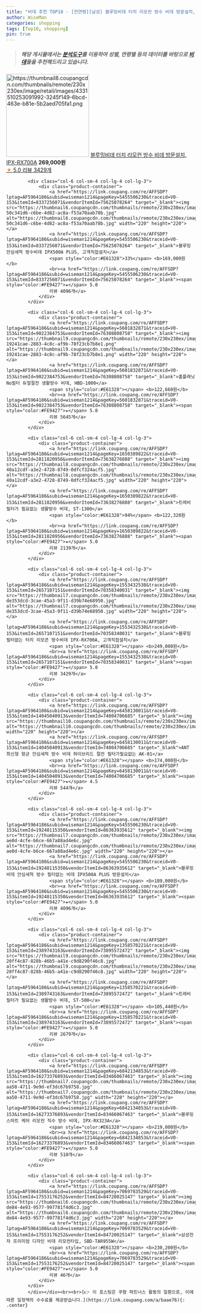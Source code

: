 ```yaml
---
title: "비데 추천 TOP10 - [전연령][남성] 블루밍비데 터치 리모컨 방수 비데 방문설치, IPX-RX700A"
author: WiseMan
categories: shopping
tags: [Top10, shopping]
pin: true
---
```


> ##### 해당 게시물에서는 [**분석도구**](https://itemscout.io/)를 이용하여 **성별**, **연령별** 등의 데이터를 바탕으로 [**비데**](https://link.coupang.com/a/baae76)들을 추천해드리고 있습니다.
<div class="container"><div class="row">
            <div class="col-6 col-sm-4 col-lg-4 col-lg-3">
                <div class="product-container">
                    <a href="https://link.coupang.com/re/AFFSDP?lptag=AF5964186&subid=wiseman1214&pageKey=1553432538&traceid=V0-153&itemId=19281844952&vendorItemId=86396816374" target="_blank"><img src="https://thumbnail8.coupangcdn.com/thumbnails/remote/230x230ex/image/retail/images/4331510253091992-3245f149-6bcd-463e-b81e-5b2aed705fa1.png" alt="https://thumbnail8.coupangcdn.com/thumbnails/remote/230x230ex/image/retail/images/4331510253091992-3245f149-6bcd-463e-b81e-5b2aed705fa1.png" width="220" height="220"></a>
                    <a href="https://link.coupang.com/re/AFFSDP?lptag=AF5964186&subid=wiseman1214&pageKey=1553432538&traceid=V0-153&itemId=19281844952&vendorItemId=86396816374" target="_blank">블루밍비데 터치 리모컨 방수 비데 방문설치, IPX-RX700A</a>
                    <span style="color:#E61328"></span> <b>269,000원</b>
                    <br><a href="https://link.coupang.com/re/AFFSDP?lptag=AF5964186&subid=wiseman1214&pageKey=1553432538&traceid=V0-153&itemId=19281844952&vendorItemId=86396816374" target="_blank"><span style="color:#FE9427">★</span> 5.0
                    리뷰 3429개</a>
                </div>
            </div>
            
            <div class="col-6 col-sm-4 col-lg-4 col-lg-3">
                <div class="product-container">
                    <a href="https://link.coupang.com/re/AFFSDP?lptag=AF5964186&subid=wiseman1214&pageKey=5455506230&traceid=V0-153&itemId=8337256071&vendorItemId=75625078264" target="_blank"><img src="https://thumbnail6.coupangcdn.com/thumbnails/remote/230x230ex/image/retail/images/2434988293632069-50c341d6-c6be-4d82-ac8a-f53a70aab78b.jpg" alt="https://thumbnail6.coupangcdn.com/thumbnails/remote/230x230ex/image/retail/images/2434988293632069-50c341d6-c6be-4d82-ac8a-f53a70aab78b.jpg" width="220" height="220"></a>
                    <a href="https://link.coupang.com/re/AFFSDP?lptag=AF5964186&subid=wiseman1214&pageKey=5455506230&traceid=V0-153&itemId=8337256071&vendorItemId=75625078264" target="_blank">블루밍 안심세척 방수비데 IPX500A PLUS, 고객직접설치</a>
                    <span style="color:#E61328">33%</span> <b>169,000원</b>
                    <br><a href="https://link.coupang.com/re/AFFSDP?lptag=AF5964186&subid=wiseman1214&pageKey=5455506230&traceid=V0-153&itemId=8337256071&vendorItemId=75625078264" target="_blank"><span style="color:#FE9427">★</span> 5.0
                    리뷰 4096개</a>
                </div>
            </div>
            
            <div class="col-6 col-sm-4 col-lg-4 col-lg-3">
                <div class="product-container">
                    <a href="https://link.coupang.com/re/AFFSDP?lptag=AF5964186&subid=wiseman1214&pageKey=5601832871&traceid=V0-153&itemId=9022384753&vendorItemId=76308808758" target="_blank"><img src="https://thumbnail9.coupangcdn.com/thumbnails/remote/230x230ex/image/retail/images/1319532488100037-19241cae-2883-4c8c-af9b-78f23cb7b8e1.png" alt="https://thumbnail9.coupangcdn.com/thumbnails/remote/230x230ex/image/retail/images/1319532488100037-19241cae-2883-4c8c-af9b-78f23cb7b8e1.png" width="220" height="220"></a>
                    <a href="https://link.coupang.com/re/AFFSDP?lptag=AF5964186&subid=wiseman1214&pageKey=5601832871&traceid=V0-153&itemId=9022384753&vendorItemId=76308808758" target="_blank">홈플래닛 No필터 듀얼절전 생활방수 비데, HBD-1000</a>
                    <span style="color:#E61328"></span> <b>122,660원</b>
                    <br><a href="https://link.coupang.com/re/AFFSDP?lptag=AF5964186&subid=wiseman1214&pageKey=5601832871&traceid=V0-153&itemId=9022384753&vendorItemId=76308808758" target="_blank"><span style="color:#FE9427">★</span> 5.0
                    리뷰 5645개</a>
                </div>
            </div>
            
            <div class="col-6 col-sm-4 col-lg-4 col-lg-3">
                <div class="product-container">
                    <a href="https://link.coupang.com/re/AFFSDP?lptag=AF5964186&subid=wiseman1214&pageKey=1650389822&traceid=V0-153&itemId=2811820956&vendorItemId=73638276888" target="_blank"><img src="https://thumbnail8.coupangcdn.com/thumbnails/remote/230x230ex/image/retail/images/2010765361063110-40a12cdf-a3e2-4728-8749-0dfcf324acf5.jpg" alt="https://thumbnail8.coupangcdn.com/thumbnails/remote/230x230ex/image/retail/images/2010765361063110-40a12cdf-a3e2-4728-8749-0dfcf324acf5.jpg" width="220" height="220"></a>
                    <a href="https://link.coupang.com/re/AFFSDP?lptag=AF5964186&subid=wiseman1214&pageKey=1650389822&traceid=V0-153&itemId=2811820956&vendorItemId=73638276888" target="_blank">트레비 필터가 필요없는 생활방수 비데, ST-1300</a>
                    <span style="color:#E61328">94%</span> <b>122,320원</b>
                    <br><a href="https://link.coupang.com/re/AFFSDP?lptag=AF5964186&subid=wiseman1214&pageKey=1650389822&traceid=V0-153&itemId=2811820956&vendorItemId=73638276888" target="_blank"><span style="color:#FE9427">★</span> 5.0
                    리뷰 2139개</a>
                </div>
            </div>
            
            <div class="col-6 col-sm-4 col-lg-4 col-lg-3">
                <div class="product-container">
                    <a href="https://link.coupang.com/re/AFFSDP?lptag=AF5964186&subid=wiseman1214&pageKey=1553432538&traceid=V0-153&itemId=2657107151&vendorItemId=70358340031" target="_blank"><img src="https://thumbnail7.coupangcdn.com/thumbnails/remote/230x230ex/image/retail/images/3045741177494747-de353dcd-3cae-45a3-9f11-d39b74e68950.jpg" alt="https://thumbnail7.coupangcdn.com/thumbnails/remote/230x230ex/image/retail/images/3045741177494747-de353dcd-3cae-45a3-9f11-d39b74e68950.jpg" width="220" height="220"></a>
                    <a href="https://link.coupang.com/re/AFFSDP?lptag=AF5964186&subid=wiseman1214&pageKey=1553432538&traceid=V0-153&itemId=2657107151&vendorItemId=70358340031" target="_blank">블루밍 필터없는 터치 리모콘 방수비데 IPX-RX700A, 고객직접설치</a>
                    <span style="color:#E61328"></span> <b>249,000원</b>
                    <br><a href="https://link.coupang.com/re/AFFSDP?lptag=AF5964186&subid=wiseman1214&pageKey=1553432538&traceid=V0-153&itemId=2657107151&vendorItemId=70358340031" target="_blank"><span style="color:#FE9427">★</span> 5.0
                    리뷰 3429개</a>
                </div>
            </div>
            
            <div class="col-6 col-sm-4 col-lg-4 col-lg-3">
                <div class="product-container">
                    <a href="https://link.coupang.com/re/AFFSDP?lptag=AF5964186&subid=wiseman1214&pageKey=6458130011&traceid=V0-153&itemId=14045040913&vendorItemId=74004706685" target="_blank"><img src="https://thumbnail10.coupangcdn.com/thumbnails/remote/230x230ex/image/vendor_inventory/9a94/dc8a2c165d8a94873b3a7b52f05e011ed89b9641b8279ade251af2337eb6.jpg" alt="https://thumbnail10.coupangcdn.com/thumbnails/remote/230x230ex/image/vendor_inventory/9a94/dc8a2c165d8a94873b3a7b52f05e011ed89b9641b8279ade251af2337eb6.jpg" width="220" height="220"></a>
                    <a href="https://link.coupang.com/re/AFFSDP?lptag=AF5964186&subid=wiseman1214&pageKey=6458130011&traceid=V0-153&itemId=14045040913&vendorItemId=74004706685" target="_blank">ANT 최신형 항균 안심세척 방수 비데 하이브리드 절전 필터가필요없는 AK-01</a>
                    <span style="color:#E61328"></span> <b>174,000원</b>
                    <br><a href="https://link.coupang.com/re/AFFSDP?lptag=AF5964186&subid=wiseman1214&pageKey=6458130011&traceid=V0-153&itemId=14045040913&vendorItemId=74004706685" target="_blank"><span style="color:#FE9427">★</span> 4.5
                    리뷰 544개</a>
                </div>
            </div>
            
            <div class="col-6 col-sm-4 col-lg-4 col-lg-3">
                <div class="product-container">
                    <a href="https://link.coupang.com/re/AFFSDP?lptag=AF5964186&subid=wiseman1214&pageKey=5455506230&traceid=V0-153&itemId=19248115350&vendorItemId=86363935612" target="_blank"><img src="https://thumbnail7.coupangcdn.com/thumbnails/remote/230x230ex/image/retail/images/2023/06/23/16/7/2c7cb81f-ae0d-4cfe-b6ce-667a88ad4e6c.jpg" alt="https://thumbnail7.coupangcdn.com/thumbnails/remote/230x230ex/image/retail/images/2023/06/23/16/7/2c7cb81f-ae0d-4cfe-b6ce-667a88ad4e6c.jpg" width="220" height="220"></a>
                    <a href="https://link.coupang.com/re/AFFSDP?lptag=AF5964186&subid=wiseman1214&pageKey=5455506230&traceid=V0-153&itemId=19248115350&vendorItemId=86363935612" target="_blank">블루밍비데 안심세척 방수 필터없는 비데 IPX500A PLUS 방문설치</a>
                    <span style="color:#E61328"></span> <b>189,000원</b>
                    <br><a href="https://link.coupang.com/re/AFFSDP?lptag=AF5964186&subid=wiseman1214&pageKey=5455506230&traceid=V0-153&itemId=19248115350&vendorItemId=86363935612" target="_blank"><span style="color:#FE9427">★</span> 5.0
                    리뷰 4096개</a>
                </div>
            </div>
            
            <div class="col-6 col-sm-4 col-lg-4 col-lg-3">
                <div class="product-container">
                    <a href="https://link.coupang.com/re/AFFSDP?lptag=AF5964186&subid=wiseman1214&pageKey=1358570221&traceid=V0-153&itemId=2389743163&vendorItemId=73895572472" target="_blank"><img src="https://thumbnail9.coupangcdn.com/thumbnails/remote/230x230ex/image/retail/images/354286760961045-20ff4c87-828b-46b5-a41e-c9d8290f46c8.jpg" alt="https://thumbnail9.coupangcdn.com/thumbnails/remote/230x230ex/image/retail/images/354286760961045-20ff4c87-828b-46b5-a41e-c9d8290f46c8.jpg" width="220" height="220"></a>
                    <a href="https://link.coupang.com/re/AFFSDP?lptag=AF5964186&subid=wiseman1214&pageKey=1358570221&traceid=V0-153&itemId=2389743163&vendorItemId=73895572472" target="_blank">트레비 필터가 필요없는 생활방수 비데, ST-500</a>
                    <span style="color:#E61328"></span> <b>105,440원</b>
                    <br><a href="https://link.coupang.com/re/AFFSDP?lptag=AF5964186&subid=wiseman1214&pageKey=1358570221&traceid=V0-153&itemId=2389743163&vendorItemId=73895572472" target="_blank"><span style="color:#FE9427">★</span> 5.0
                    리뷰 2679개</a>
                </div>
            </div>
            
            <div class="col-6 col-sm-4 col-lg-4 col-lg-3">
                <div class="product-container">
                    <a href="https://link.coupang.com/re/AFFSDP?lptag=AF5964186&subid=wiseman1214&pageKey=6842134853&traceid=V0-153&itemId=16273376893&vendorItemId=83466067463" target="_blank"><img src="https://thumbnail7.coupangcdn.com/thumbnails/remote/230x230ex/image/retail/images/2022/10/14/10/7/4633766d-aa50-4711-9e9d-ef3dc67b9758.jpg" alt="https://thumbnail7.coupangcdn.com/thumbnails/remote/230x230ex/image/retail/images/2022/10/14/10/7/4633766d-aa50-4711-9e9d-ef3dc67b9758.jpg" width="220" height="220"></a>
                    <a href="https://link.coupang.com/re/AFFSDP?lptag=AF5964186&subid=wiseman1214&pageKey=6842134853&traceid=V0-153&itemId=16273376893&vendorItemId=83466067463" target="_blank">블루밍 스마트 케어 리모컨 직수 방수 비데, IPX-RX323A</a>
                    <span style="color:#E61328"></span> <b>219,000원</b>
                    <br><a href="https://link.coupang.com/re/AFFSDP?lptag=AF5964186&subid=wiseman1214&pageKey=6842134853&traceid=V0-153&itemId=16273376893&vendorItemId=83466067463" target="_blank"><span style="color:#FE9427">★</span> 5.0
                    리뷰 510개</a>
                </div>
            </div>
            
            <div class="col-6 col-sm-4 col-lg-4 col-lg-3">
                <div class="product-container">
                    <a href="https://link.coupang.com/re/AFFSDP?lptag=AF5964186&subid=wiseman1214&pageKey=7069783529&traceid=V0-153&itemId=17553176252&vendorItemId=84720025147" target="_blank"><img src="https://thumbnail6.coupangcdn.com/thumbnails/remote/230x230ex/image/retail/images/2023/01/16/12/7/7b36ed8a-de84-4e93-9577-997781f4d6c3.jpg" alt="https://thumbnail6.coupangcdn.com/thumbnails/remote/230x230ex/image/retail/images/2023/01/16/12/7/7b36ed8a-de84-4e93-9577-997781f4d6c3.jpg" width="220" height="220"></a>
                    <a href="https://link.coupang.com/re/AFFSDP?lptag=AF5964186&subid=wiseman1214&pageKey=7069783529&traceid=V0-153&itemId=17553176252&vendorItemId=84720025147" target="_blank">삼성전자 프리미엄 디자인 비데 리모컨타입, SBD-TAR955W</a>
                    <span style="color:#E61328"></span> <b>230,200원</b>
                    <br><a href="https://link.coupang.com/re/AFFSDP?lptag=AF5964186&subid=wiseman1214&pageKey=7069783529&traceid=V0-153&itemId=17553176252&vendorItemId=84720025147" target="_blank"><span style="color:#FE9427">★</span> 5.0
                    리뷰 46개</a>
                </div>
            </div>
            </div></div><br><br>[👉 이 포스팅은 쿠팡 파트너스 활동의 일환으로, 이에 따른 일정액의 수수료를 제공받습니다.](https://link.coupang.com/a/baae76){: .center}